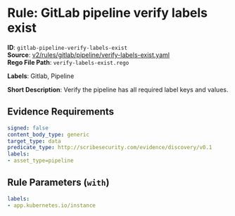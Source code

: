 # Rule: GitLab pipeline verify labels exist

**ID**: `gitlab-pipeline-verify-labels-exist`  
**Source**: [v2/rules/gitlab/pipeline/verify-labels-exist.yaml](scribe-public/sample-policies.git/v2/rules/gitlab/pipeline/verify-labels-exist.yaml)  
**Rego File Path**: `verify-labels-exist.rego`  

**Labels**: Gitlab, Pipeline

**Short Description**: Verify the pipeline has all required label keys and values.

## Evidence Requirements

```yaml
signed: false
content_body_type: generic
target_type: data
predicate_type: http://scribesecurity.com/evidence/discovery/v0.1
labels:
- asset_type=pipeline
```
## Rule Parameters (`with`)

```yaml
labels:
- app.kubernetes.io/instance
```
